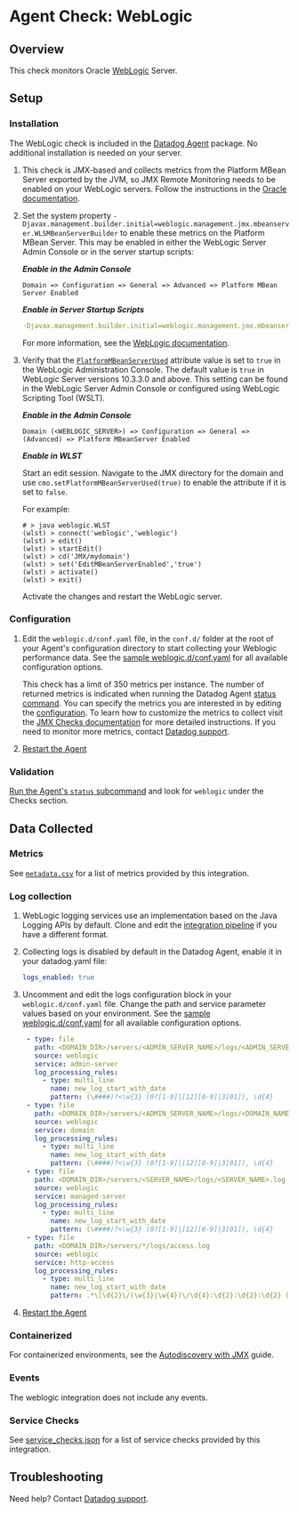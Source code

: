 # Agent Check: WebLogic

## Overview

This check monitors Oracle [WebLogic][1] Server. 

## Setup

### Installation

The WebLogic check is included in the [Datadog Agent][2] package.
No additional installation is needed on your server.

1. This check is JMX-based and collects metrics from the Platform MBean Server exported by the JVM, so JMX Remote Monitoring needs to be enabled on your WebLogic servers. Follow the instructions in the [Oracle documentation][9].

2. Set the system property `-Djavax.management.builder.initial=weblogic.management.jmx.mbeanserver.WLSMBeanServerBuilder` to enable these metrics on the Platform MBean Server. This may be enabled in either the WebLogic Server Admin Console or in the server startup scripts:


   _**Enable in the Admin Console**_

   ```
   Domain => Configuration => General => Advanced => Platform MBean Server Enabled
   ```

   _**Enable in Server Startup Scripts**_
 
   ```yaml
   -Djavax.management.builder.initial=weblogic.management.jmx.mbeanserver.WLSMBeanServerBuilder
   ```
      
   For more information, see the [WebLogic documentation][14].


3. Verify that the [`PlatformMBeanServerUsed`][10] attribute value is set to `true` in the WebLogic Administration Console. The default value is `true` in WebLogic Server versions 10.3.3.0 and above. This setting can be found in the WebLogic Server Admin Console or configured using WebLogic Scripting Tool (WSLT). 

   _**Enable in the Admin Console**_

   ```
   Domain (<WEBLOGIC_SERVER>) => Configuration => General => (Advanced) => Platform MBeanServer Enabled
   ```
   
   _**Enable in WLST**_

   Start an edit session. Navigate to the JMX directory for the domain and use `cmo.setPlatformMBeanServerUsed(true)` to enable the attribute if it is set to `false`.

   For example:
   ```
   # > java weblogic.WLST
   (wlst) > connect('weblogic','weblogic')
   (wlst) > edit()
   (wlst) > startEdit()
   (wlst) > cd('JMX/mydomain')
   (wlst) > set('EditMBeanServerEnabled','true')
   (wlst) > activate()
   (wlst) > exit()
   ```

   Activate the changes and restart the WebLogic server.

### Configuration

1. Edit the `weblogic.d/conf.yaml` file, in the `conf.d/` folder at the root of your
   Agent's configuration directory to start collecting your Weblogic performance data.
   See the [sample weblogic.d/conf.yaml][3] for all available configuration options.

   This check has a limit of 350 metrics per instance. The number of returned metrics is indicated when running the Datadog Agent [status command][4].
   You can specify the metrics you are interested in by editing the [configuration][3].
   To learn how to customize the metrics to collect visit the [JMX Checks documentation][5] for more detailed instructions.
   If you need to monitor more metrics, contact [Datadog support][6].

2. [Restart the Agent][7]

### Validation

[Run the Agent's `status` subcommand][4] and look for `weblogic` under the Checks section.

## Data Collected

### Metrics

See [`metadata.csv`][11] for a list of metrics provided by this integration.  

### Log collection

1. WebLogic logging services use an implementation based on the Java Logging APIs by default. Clone and edit the [integration pipeline][12] if you have a different format.

2. Collecting logs is disabled by default in the Datadog Agent, enable it in your datadog.yaml file:
   ```yaml
   logs_enabled: true
   ```
   
3. Uncomment and edit the logs configuration block in your `weblogic.d/conf.yaml` file. Change the path and service parameter values based on your environment. See the [sample weblogic.d/conf.yaml][3] for all available configuration options.
   ```yaml
    - type: file
      path: <DOMAIN_DIR>/servers/<ADMIN_SERVER_NAME>/logs/<ADMIN_SERVER_NAME>.log
      source: weblogic
      service: admin-server
      log_processing_rules:
        - type: multi_line
          name: new_log_start_with_date
          pattern: (\####)?<\w{3} (0?[1-9]|[12][0-9]|3[01]), \d{4}
    - type: file
      path: <DOMAIN_DIR>/servers/<ADMIN_SERVER_NAME>/logs/<DOMAIN_NAME>.log
      source: weblogic
      service: domain
      log_processing_rules:
        - type: multi_line
          name: new_log_start_with_date
          pattern: (\####)?<\w{3} (0?[1-9]|[12][0-9]|3[01]), \d{4}
    - type: file
      path: <DOMAIN_DIR>/servers/<SERVER_NAME>/logs/<SERVER_NAME>.log
      source: weblogic
      service: managed-server
      log_processing_rules:
        - type: multi_line
          name: new_log_start_with_date
          pattern: (\####)?<\w{3} (0?[1-9]|[12][0-9]|3[01]), \d{4}
    - type: file
      path: <DOMAIN_DIR>/servers/*/logs/access.log 
      source: weblogic
      service: http-access
      log_processing_rules:
        - type: multi_line
          name: new_log_start_with_date
          pattern: .*\[\d{2}\/(\w{3}|\w{4})\/\d{4}:\d{2}:\d{2}:\d{2} (\+|-)\d{4}\]
   ```
4. [Restart the Agent][7]

### Containerized
For containerized environments, see the [Autodiscovery with JMX][13] guide.

### Events

The weblogic integration does not include any events.

### Service Checks

See [service_checks.json][8] for a list of service checks provided by this integration.

## Troubleshooting

Need help? Contact [Datadog support][6].


[1]: https://docs.datadoghq.com/integrations/weblogic/?tab=host#pagetitle
[2]: https://app.datadoghq.com/account/settings#agent
[3]: https://github.com/DataDog/integrations-core/blob/master/weblogic/datadog_checks/weblogic/data/conf.yaml.example
[4]: https://docs.datadoghq.com/agent/guide/agent-commands/#agent-status-and-information
[5]: https://docs.datadoghq.com/integrations/java/
[6]: https://docs.datadoghq.com/help/
[7]: https://docs.datadoghq.com/agent/guide/agent-commands/#start-stop-and-restart-the-agent
[8]: https://github.com/DataDog/integrations-core/blob/master/weblogic/assets/service_checks.json
[9]: https://docs.oracle.com/javase/8/docs/technotes/guides/management/agent.html#gdenl
[10]: https://docs.oracle.com/en/middleware/standalone/weblogic-server/14.1.1.0/jmxcu/understandwls.html#GUID-1D2E290E-F762-44A8-99C2-EB857EB12387
[11]: https://github.com/DataDog/integrations-core/blob/master/weblogic/metadata.csv
[12]: https://docs.datadoghq.com/logs/processing/#integration-pipelines 
[13]: https://docs.datadoghq.com/agent/guide/autodiscovery-with-jmx/?tab=containerizedagent
[14]: https://support.oracle.com/cloud/faces/DocumentDisplay?_afrLoop=308314682308664&_afrWindowMode=0&id=1465052.1&_adf.ctrl-state=10ue97j4er_4

